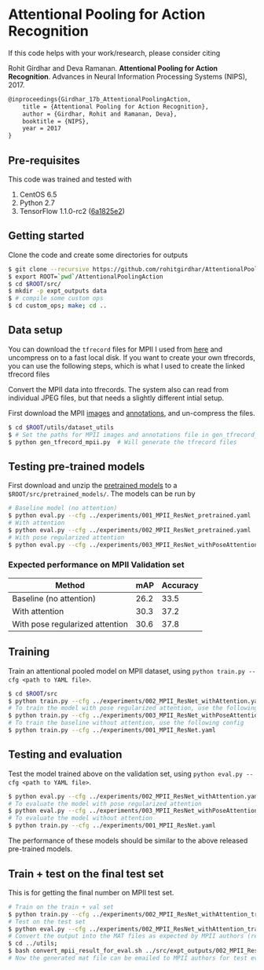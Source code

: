 # Attentional Pooling for Action Recognition

If this code helps with your work/research, please consider citing

Rohit Girdhar and Deva Ramanan. **Attentional Pooling for Action Recognition**. Advances in Neural Information Processing Systems (NIPS), 2017.

```txt
@inproceedings{Girdhar_17b_AttentionalPoolingAction,
    title = {Attentional Pooling for Action Recognition},
    author = {Girdhar, Rohit and Ramanan, Deva},
    booktitle = {NIPS},
    year = 2017
}
```

## Pre-requisites

This code was trained and tested with

1. CentOS 6.5
2. Python 2.7
3. TensorFlow 1.1.0-rc2 ([6a1825e2](https://github.com/tensorflow/tensorflow/tree/6a1825e2369d2537e15dc585705c53c4b763f3f6))

## Getting started

Clone the code and create some directories for outputs

```bash
$ git clone --recursive https://github.com/rohitgirdhar/AttentionalPoolingAction.git
$ export ROOT=`pwd`/AttentionalPoolingAction
$ cd $ROOT/src/
$ mkdir -p expt_outputs data
$ # compile some custom ops
$ cd custom_ops; make; cd ..
```

## Data setup

You can download the `tfrecord` files for MPII I used from
[here](https://cmu.box.com/shared/static/xb7esevyl6uzmra2eehnkbt2ud7awld9.tar)
and uncompress on to a fast local disk.
If you want to create your own tfrecords, you can use the following steps, which is
what I used to create the linked tfrecord files

Convert the MPII data into tfrecords. The system also can read from individual JPEG files,
but that needs a slightly different intial setup.

First download the MPII [images](http://datasets.d2.mpi-inf.mpg.de/andriluka14cvpr/mpii_human_pose_v1.tar.gz)
and [annotations](http://datasets.d2.mpi-inf.mpg.de/andriluka14cvpr/mpii_human_pose_v1_u12_2.zip),
and un-compress the files.

```bash
$ cd $ROOT/utils/dataset_utils
$ # Set the paths for MPII images and annotations file in gen_tfrecord_mpii.py
$ python gen_tfrecord_mpii.py  # Will generate the tfrecord files
```

## Testing pre-trained models

First download and unzip the
[pretrained models](https://cmu.box.com/shared/static/s72scgtjj3lm60hsufi25rfjs2dk3a7i.zip)
to a `$ROOT/src/pretrained_models/`.
The models can be run by

```bash
# Baseline model (no attention)
$ python eval.py --cfg ../experiments/001_MPII_ResNet_pretrained.yaml
# With attention
$ python eval.py --cfg ../experiments/002_MPII_ResNet_pretrained.yaml
# With pose regularized attention
$ python eval.py --cfg ../experiments/003_MPII_ResNet_withPoseAttention_pretrained.yaml
```

### Expected performance on MPII Validation set

| Method  | mAP | Accuracy |
|--------|-----|------|
| Baseline (no attention) | 26.2 | 33.5 |
| With attention | 30.3 | 37.2 |
| With pose regularized attention | 30.6 | 37.8 |

## Training

Train an attentional pooled model on MPII dataset, using `python train.py --cfg <path to YAML file>`.

```bash
$ cd $ROOT/src
$ python train.py --cfg ../experiments/002_MPII_ResNet_withAttention.yaml
# To train the model with pose regularized attention, use the following config
$ python train.py --cfg ../experiments/003_MPII_ResNet_withPoseAttention.yaml
# To train the baseline without attention, use the following config
$ python train.py --cfg ../experiments/001_MPII_ResNet.yaml
```

## Testing and evaluation

Test the model trained above on the validation set, using `python eval.py --cfg <path to YAML file>`.

```bash
$ python eval.py --cfg ../experiments/002_MPII_ResNet_withAttention.yaml
# To evaluate the model with pose regularized attention
$ python eval.py --cfg ../experiments/003_MPII_ResNet_withPoseAttention.yaml
# To evaluate the model without attention
$ python train.py --cfg ../experiments/001_MPII_ResNet.yaml
```

The performance of these models should be similar to the above
released pre-trained models.

## Train + test on the final test set

This is for getting the final number on MPII test set.

```bash
# Train on the train + val set
$ python train.py --cfg ../experiments/002_MPII_ResNet_withAttention_train+val.yaml
# Test on the test set
$ python eval.py --cfg ../experiments/002_MPII_ResNet_withAttention_train+val.yaml --save
# Convert the output into the MAT files as expected by MPII authors (requires matlab/octave)
$ cd ../utils;
$ bash convert_mpii_result_for_eval.sh ../src/expt_outputs/002_MPII_ResNet_withAttention_train+val.yaml/<filename.h5>
# Now the generated mat file can be emailed to MPII authors for test evaluation
```
